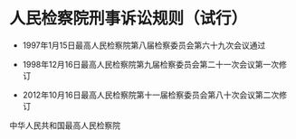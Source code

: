 # 人民检察院刑事诉讼规则（试行）

- 1997年1月15日最高人民检察院第八届检察委员会第六十九次会议通过

- 1998年12月16日最高人民检察院第九届检察委员会第二十一次会议第一次修订

- 2012年10月16日最高人民检察院第十一届检察委员会第八十次会议第二次修订

<!-- INFO END -->

中华人民共和国最高人民检察院

